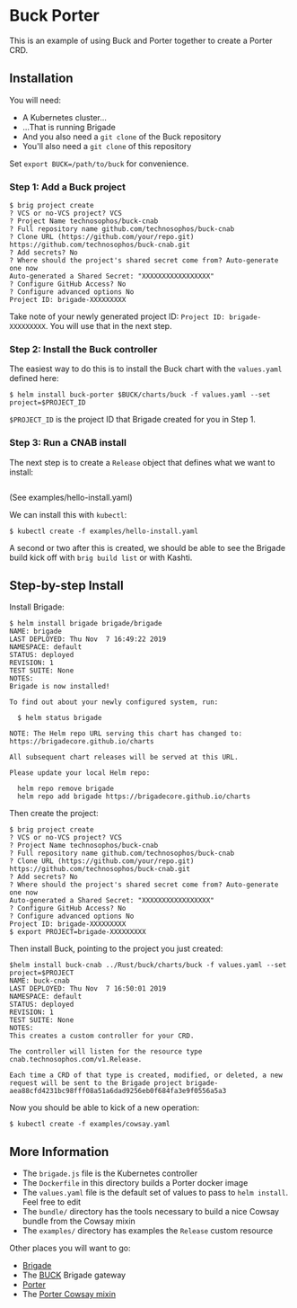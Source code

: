# Buck Porter

This is an example of using Buck and Porter together to create a Porter CRD.

## Installation

You will need:

- A Kubernetes cluster...
- ...That is running Brigade
- And you also need a `git clone` of the Buck repository
- You'll also need a `git clone` of this repository

Set `export BUCK=/path/to/buck` for convenience.

### Step 1: Add a Buck project

```console
$ brig project create
? VCS or no-VCS project? VCS
? Project Name technosophos/buck-cnab
? Full repository name github.com/technosophos/buck-cnab
? Clone URL (https://github.com/your/repo.git) https://github.com/technosophos/buck-cnab.git
? Add secrets? No
? Where should the project's shared secret come from? Auto-generate one now
Auto-generated a Shared Secret: "XXXXXXXXXXXXXXXXX"
? Configure GitHub Access? No
? Configure advanced options No
Project ID: brigade-XXXXXXXXX
```

Take note of your newly generated project ID: `Project ID: brigade-XXXXXXXXX`. You will use that in the next step.

### Step 2: Install the Buck controller

The easiest way to do this is to install the Buck chart with the `values.yaml` defined here:

```console
$ helm install buck-porter $BUCK/charts/buck -f values.yaml --set project=$PROJECT_ID
```

`$PROJECT_ID` is the project ID that Brigade created for you in Step 1.

### Step 3: Run a CNAB install

The next step is to create a `Release` object that defines what we want to install:

```yaml
```
(See examples/hello-install.yaml)

We can install this with `kubectl`:

```console
$ kubectl create -f examples/hello-install.yaml
```

A second or two after this is created, we should be able to see the Brigade build kick off with `brig build list` or with Kashti.

## Step-by-step Install

Install Brigade:

```console
$ helm install brigade brigade/brigade
NAME: brigade
LAST DEPLOYED: Thu Nov  7 16:49:22 2019
NAMESPACE: default
STATUS: deployed
REVISION: 1
TEST SUITE: None
NOTES:
Brigade is now installed!

To find out about your newly configured system, run:

  $ helm status brigade

NOTE: The Helm repo URL serving this chart has changed to: https://brigadecore.github.io/charts

All subsequent chart releases will be served at this URL.

Please update your local Helm repo:

  helm repo remove brigade
  helm repo add brigade https://brigadecore.github.io/charts
```

Then create the project:

```
$ brig project create
? VCS or no-VCS project? VCS
? Project Name technosophos/buck-cnab
? Full repository name github.com/technosophos/buck-cnab
? Clone URL (https://github.com/your/repo.git) https://github.com/technosophos/buck-cnab.git
? Add secrets? No
? Where should the project's shared secret come from? Auto-generate one now
Auto-generated a Shared Secret: "XXXXXXXXXXXXXXXXX"
? Configure GitHub Access? No
? Configure advanced options No
Project ID: brigade-XXXXXXXXX
$ export PROJECT=brigade-XXXXXXXXX
```

Then install Buck, pointing to the project you just created:

```console
$helm install buck-cnab ../Rust/buck/charts/buck -f values.yaml --set project=$PROJECT
NAME: buck-cnab
LAST DEPLOYED: Thu Nov  7 16:50:01 2019
NAMESPACE: default
STATUS: deployed
REVISION: 1
TEST SUITE: None
NOTES:
This creates a custom controller for your CRD.

The controller will listen for the resource type cnab.technosophos.com/v1.Release.

Each time a CRD of that type is created, modified, or deleted, a new request will be sent to the Brigade project brigade-aea88cfd4231bc98fff08a51a6dad9256eb0f684fa3e9f0556a5a3
```

Now you should be able to kick of a new operation:

```console
$ kubectl create -f examples/cowsay.yaml
```

## More Information

- The `brigade.js` file is the Kubernetes controller
- The `Dockerfile` in this directory builds a Porter docker image
- The `values.yaml` file is the default set of values to pass to `helm install`. Feel free to edit
- The `bundle/` directory has the tools necessary to build a nice Cowsay bundle from the Cowsay mixin
- The `examples/` directory has examples the `Release` custom resource

Other places you will want to go:

- [Brigade](https://brigade.sh)
- The [BUCK](https://github.com/brigadecore/buck) Brigade gateway
- [Porter](https://porter.sh)
- The [Porter Cowsay mixin](https://github.com/deislabs/porter-cowsay)
